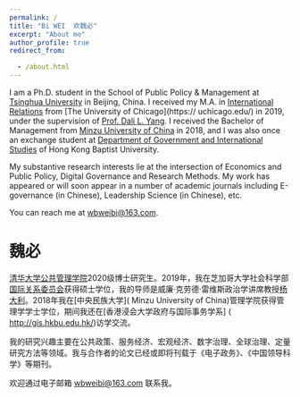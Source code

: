 ```yaml
---
permalink: /
title: "Bi WEI  欢魏必"
excerpt: "About me"
author_profile: true
redirect_from: 

  - /about.html
---
```


I am a Ph.D. student in the School of Public Policy & Management at [Tsinghua University](http://www.sppm.tsinghua.edu.cn/index.html) in Beijing, China. I received my M.A. in [International Relations]( https://cir.uchicago.edu/) from [The University of Chicago](https:// uchicago.edu/) in 2019, under the supervision of [Prof. Dali L. Yang](https://political-science.uchicago.edu/directory/dali-yang). I received the Bachelor of Management from [Minzu University of China]( https://www.muc.edu.cn/) in 2018, and I was also once an exchange student at [Department of Government and International Studies](http://gis.hkbu.edu.hk/) of Hong Kong Baptist University.

My substantive research interests lie at the intersection of Economics and Public Policy, Digital Governance and Research Methods. My work has appeared or will soon appear in a number of academic journals including E-governance (in Chinese), Leadership Science (in Chinese), etc.

You can reach me at wbweibi@163.com.

魏必
======
[清华大学公共管理学院]( http://www.sppm.tsinghua.edu.cn/index.html)2020级博士研究生。2019年，我在芝加哥大学社会科学部[国际关系委员会]( https://cir.uchicago.edu)获得硕士学位，我的导师是威廉·克劳德·雷维斯政治学讲席教授[杨大利]( https://political-science.uchicago.edu/directory/dali-yang)。2018年我在[中央民族大学]( Minzu University of China)管理学院获得管理学学士学位，期间我还在[香港浸会大学政府与国际事务学系] ( http://gis.hkbu.edu.hk/)访学交流。

我的研究兴趣主要在公共政策、服务经济、宏观经济、数字治理、全球治理、定量研究方法等领域。我与合作者的论文已经或即将刊载于《电子政务》、《中国领导科学》等期刊。

欢迎通过电子邮箱 wbweibi@163.com 联系我。

